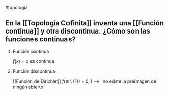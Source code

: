 #topología 

## En la [[Topología Cofinita]] inventa una [[Función continua]] y otra discontinua. ¿Cómo son las funciones continuas?

1. Función continua
	
	$f(x)=x$ es continua

2. Función discontinua
	
	[[Función de Dirichlet]]
	$f(\mathbb{R} \setminus \{1\}) = 0,1 \implies \text{ no existe la preimagen de ningún abierto}$

